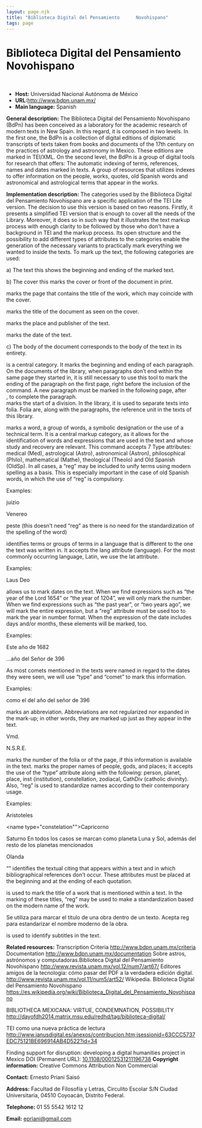 ```yaml
---
layout: page.njk
title: "Biblioteca Digital del Pensamiento      Novohispano"
tags: page
---
```

# Biblioteca Digital del Pensamiento      Novohispano



 
 


* **Host:** Universidad Nacional Autónoma de
 México
* **URL:**<http://www.bdpn.unam.mx/>
* **Main language:** Spanish


**General description:** The Biblioteca Digital del Pensamiento Novohispano (BdPn) has been conceived as a
 laboratory for the academic research of modern texts in New Spain. In this regard,
 it is composed in two levels. In the first one, the BdPn is a collection of digital
 editions of diplomatic transcripts of texts taken from books and documents of the
 17th century on the practices of astrology and astronomy in Mexico. These editions
 are marked in TEI/XML. On the second level, the BdPn is a group of digital tools for
 research that offers: The automatic indexing of terms, references, names and dates
 marked in texts. A group of resources that utilizes indexes to offer information on
 the people, works, quotes, old Spanish words and astronomical and astrological terms
 that appear in the works.
 
 **Implementation description:** The categories used by the Biblioteca Digital del Pensamiento Novohispano are a specific
 application of the TEI Lite version. The decision to use this version is based on
 two reasons. Firstly, it presents a simplified TEI version that is enough to cover
 all the needs of the Library. Moreover, it does so in such way that it illustrates
 the text markup process with enough clarity to be followed by those who don’t have
 a background in TEI and the markup process. Its open structure and the possibility
 to add different types of attributes to the categories enable the generation of the
 necessary variants to practically mark everything we wanted to inside the texts. To
 mark up the text, the following categories are used:
 
 a) The text <text></text> this shows the beginning and ending of the marked text.
 
 b) The cover <front></front> this marks the cover or front of the document in print.
 
 <titlePage></titlePage> marks the page that contains the title of the work, which
 may coincide with the cover.
 
 <docTitle></docTitle> marks the title of the document as seen on the cover.
 
 <docImprint><docImprint> marks the place and publisher of the text.
 
 <docDate></docDate> marks the date of the text.
 
 c) The body of the document <body></body> corresponds to the body of the text in its
 entirety.
 
 <p></p> is a central category. It marks the beginning and ending of each paragraph.
 On the documents of the library, when paragraphs don’t end within the same page they
 started in, it is still necessary to use this tool to mark the ending of the paragraph
 on the first page, right before the inclusion of the </div> command. A new paragraph
 must be marked in the following page, after <div>, to complete the paragraph.
 
 <div></div> marks the start of a division. In the library, it is used to separate
 texts into folia. Folia are,
 along with the paragraphs, the reference unit in the texts of this library.
 
 <term></term> marks a word, a group of words, a symbolic designation or the use of
 a technical term. It is a central markup category, as it allows for the identification
 of words and expressions that are used in the text and whose study and recovery are
 relevant. This command accepts 7 Type attributes: medical (Med), astrological (Astro),
 astronomical (Astron), philosophical (Philo), mathematical (Mathe), theological (Theolo)
 and Old Spanish (OldSp). In all cases, a “reg” may be included to unify terms using
 modern spelling as a basis. This is especially important in the case of old Spanish
 words, in which the use of “reg” is compulsory.
 
 Examples:
 
 <term type="astro" Reg="Juicio">juizio</term>
 
 <term type="astro" Reg="Venéreo">Venereo</term>
 
 <term type="med">peste</term> (this doesn’t need “reg" as there is no need for the
 standardization of the spelling of the word)
 
 <foreign></foreign> identifies terms or groups of terms in a language that is different
 to the one the text was written in. It accepts the lang attribute (language). For
 the most commonly occurring language, Latin, we use the lat attribute.
 
 Examples:
 
 <foreign lang="lat">Laus Deo</foreign>
 
 <date></date> allows us to mark dates on the text. When we find expressions such as
 “the year of the Lord 1654” or “the year of 1204”, we will only mark the number. When
 we find expressions such as “the past year”, or “two years ago”, we will mark the
 entire expression, but a “reg” attribute must be used too to mark the year in number
 format. When the expression of the date includes days and/or months, these elements
 will be marked, too.
 
 Examples:
 
 Este año de <date>1682</date>
 
 …año del Señor de <date>396</date>
 
 As most comets mentioned in the texts were named in regard to the dates they were
 seen, we will use “type” and “comet” to mark this information.
 
 Examples:
 
 como el del año del señor de <date type="comet">396</date>
 
 <abbr></abbr>marks an abbreviation. Abbreviations are not regularized nor expanded
 in the mark-up; in other words, they are marked up just as they appear in the text.
 
 <abbr>Vmd.</abbr>
 
 <abbr>N.S.R.E.</abbr>
 
 <pb></pb> marks the number of the folia or of the page, if this information is available
 in the text.
 <name></name> marks the proper names of people, gods, and places; it accepts the use
 of the “type” attribute along with the following: person, planet, place, inst (institution),
 constellation, zodiacal, CathDiv (catholic divinity). Also, “reg” is used to standardize
 names according to their contemporary usage.
 
 Examples:
 
 <name type="person" reg="Aristóteles">Aristoteles</name>
 
 <name type="constelation"">Capricorno</name>
 
 <name type="planet">Saturno</name> En todos los casos se marcan como planeta Luna
 y Sol, además del resto de los planetas mencionados
 
 <name type="place" reg="Holanda">Olanda</name>
 
 <q></q> identifies the textual citing that appears within a text and in which bibliographical
 references
 don’t occur. These attributes must be placed at the beginning and at the ending of
 each quotation.
 
 <cit></cit> is used to mark the title of a work that is mentioned within a text. In
 the marking of these
 titles, “reg” may be used to make a standardization based on the modern name of the
 work.
 
 <refTitle></refTitle> Se utiliza para marcar el titulo de una obra dentro de un texto.
 Acepta reg para estandarizar el nombre moderno de la obra.
 
 <head></head> is used to identify subtitles in the text.
 
 **Related resources:** Transcription Criteria
 <http://www.bdpn.unam.mx/criteria>
 Documentation <http://www.bdpn.unam.mx/documentation>
 Sobre astros, astrónomos y computadoras.Biblioteca Digital del Pensamiento Novohispano
 <http://www.revista.unam.mx/vol.12/num7/art67/>
 Editores amigos de la tecnología: cómo pasar del PDF a la verdadera edición digital.
 <http://www.revista.unam.mx/vol.11/num5/art52/>
 Wikipedia. Biblioteca Digital del Pensamiento Novohispano
 <https://es.wikipedia.org/wiki/Biblioteca_Digital_del_Pensamiento_Novohispano>
 
 BIBLIOTHECA MEXICANA: VIRTUE, CONDEMNATION, POSSIBILITY
 <http://dayofdh2014.matrix.msu.edu/redhd/tag/biblioteca-digital/>
 
 TEI como una nueva práctica de lectura
 <http://www.janusdigital.es/anexos/contribucion.htm;jsessionid=63CCC5737EDC75121BE696914AB4D522?id=34>
 
 Finding support for disruption: developing a digital humanities project in Mexico
 DOI (Permanent URL): [10.1108/00012531211196738](http://10.1108/00012531211196738)
**Copyright information:** Creative Commons Attribution Non Commercial
 
 **Contact:** Ernesto Priani Saisó
 
 **Address:** Facultad de Filosofía y Letras, Circulito Escolar S/N Ciudad Universitaria, 04510
 Coyoacán,
 Distrito Federal.
 
 **Telephone:** 01 55 5542 1612 12
 
 **Email:** [epriani@gmail.com](mailto:epriani@gmail.com)
